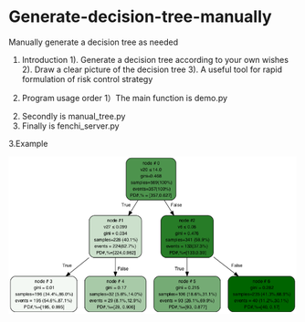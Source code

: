 # Generate-decision-tree-manually
Manually generate a decision tree as needed



1. Introduction
1). Generate a decision tree according to your own wishes
2). Draw a clear picture of the decision tree
3). A useful tool for rapid formulation of risk control strategy

2. Program usage order
1）The main function is demo.py
2) Secondly is manual_tree.py
3) Finally is fenchi_server.py

3.Example

![image](https://github.com/Leviclt/Generate-decision-tree-manually/blob/main/save_new_tree.png)


